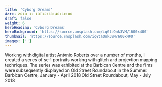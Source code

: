 ```yaml
---
title: 'Cyborg Dreams'
date: 2018-11-18T12:33:46+10:00
draft: false
weight: 6
heroHeading: 'Cyborg Dreams'
heroBackground: 'https://source.unsplash.com/iqGtaQnk3VM/1600x400'
thumbnail: 'https://source.unsplash.com/iqGtaQnk3VM/600x400'
images: ['']
---
```


Working with digital artist Antonio Roberts over a number of months, I created a series of self-portraits working with glitch and projection mapping techniques. The series was exhibited at the Barbican Centre and the films were subsequently displayed on Old Street Roundabout in the Summer.
Barbican Centre, January - April 2018
Old Street Roundabout, May - July 2018


